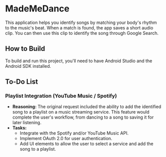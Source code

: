 # MadeMeDance

This application helps you identify songs by matching your body's rhythm to the music's beat. When a match is found, the app saves a short audio clip. You can then use this clip to identify the song through Google Search.

## How to Build

To build and run this project, you'll need to have Android Studio and the Android SDK installed.

## To-Do List

### Playlist Integration (YouTube Music / Spotify)

-   **Reasoning:** The original request included the ability to add the identified song to a playlist on a music streaming service. This feature would complete the user's workflow, from dancing to a song to saving it for later listening.
-   **Tasks:**
    -   Integrate with the Spotify and/or YouTube Music API.
    -   Implement OAuth 2.0 for user authentication.
    -   Add UI elements to allow the user to select a service and add the song to a playlist.